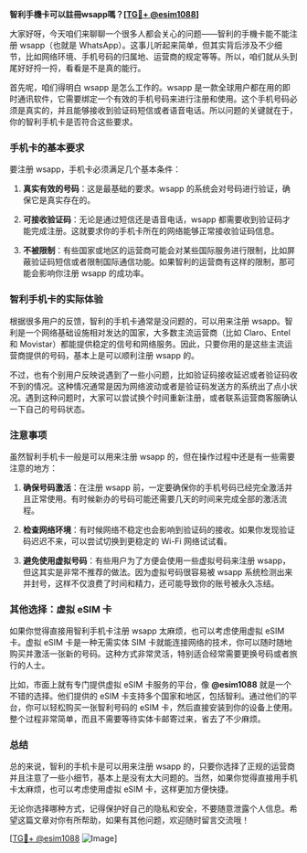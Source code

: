 **智利手機卡可以註冊wsapp嗎？[[TG💪+ @esim1088](https://t.me/s/esim1088)]**

大家好呀，今天咱们来聊聊一个很多人都会关心的问题——智利的手機卡能不能注册 wsapp（也就是 WhatsApp）。这事儿听起来简单，但其实背后涉及不少细节，比如网络环境、手机号码的归属地、运营商的规定等等。所以，咱们就从头到尾好好捋一捋，看看是不是真的能行。

首先呢，咱们得明白 wsapp 是怎么工作的。wsapp 是一款全球用户都在用的即时通讯软件，它需要绑定一个有效的手机号码来进行注册和使用。这个手机号码必须是真实的，并且能够接收到验证码短信或者语音电话。所以问题的关键就在于，你的智利手机卡是否符合这些要求。

### 手机卡的基本要求

要注册 wsapp，手机卡必须满足几个基本条件：

1. **真实有效的号码**：这是最基础的要求。wsapp 的系统会对号码进行验证，确保它是真实存在的。
   
2. **可接收验证码**：无论是通过短信还是语音电话，wsapp 都需要收到验证码才能完成注册。这就要求你的手机卡所在的网络能够正常接收验证码信息。

3. **不被限制**：有些国家或地区的运营商可能会对某些国际服务进行限制，比如屏蔽验证码短信或者限制国际通信功能。如果智利的运营商有这样的限制，那可能会影响你注册 wsapp 的成功率。

### 智利手机卡的实际体验

根据很多用户的反馈，智利的手机卡通常是没问题的，可以用来注册 wsapp。智利是一个网络基础设施相对发达的国家，大多数主流运营商（比如 Claro、Entel 和 Movistar）都能提供稳定的信号和网络服务。因此，只要你用的是这些主流运营商提供的号码，基本上是可以顺利注册 wsapp 的。

不过，也有个别用户反映说遇到了一些小问题，比如验证码接收延迟或者验证码收不到的情况。这种情况通常是因为网络波动或者是验证码发送方的系统出了点小状况。遇到这种问题时，大家可以尝试换个时间重新注册，或者联系运营商客服确认一下自己的号码状态。

### 注意事项

虽然智利手机卡一般是可以用来注册 wsapp 的，但在操作过程中还是有一些需要注意的地方：

1. **确保号码激活**：在注册 wsapp 前，一定要确保你的手机号码已经完全激活并且正常使用。有时候新办的号码可能还需要几天的时间来完成全部的激活流程。

2. **检查网络环境**：有时候网络不稳定也会影响到验证码的接收。如果你发现验证码迟迟不来，可以尝试切换到更稳定的 Wi-Fi 网络试试看。

3. **避免使用虚拟号码**：有些用户为了方便会使用一些虚拟号码来注册 wsapp，但这其实是非常不推荐的做法。因为虚拟号码很容易被 wsapp 系统检测出来并封号，这样不仅浪费了时间和精力，还可能导致你的账号被永久冻结。

### 其他选择：虚拟 eSIM 卡

如果你觉得直接用智利手机卡注册 wsapp 太麻烦，也可以考虑使用虚拟 eSIM 卡。虚拟 eSIM 卡是一种无需实体 SIM 卡就能连接网络的技术，你可以随时随地购买并激活一张新的号码。这种方式非常灵活，特别适合经常需要更换号码或者旅行的人士。

比如，市面上就有专门提供虚拟 eSIM 卡服务的平台，像 **@esim1088** 就是一个不错的选择。他们提供的 eSIM 卡支持多个国家和地区，包括智利。通过他们的平台，你可以轻松购买一张智利号码的 eSIM 卡，然后直接安装到你的设备上使用。整个过程非常简单，而且不需要等待实体卡邮寄过来，省去了不少麻烦。

### 总结

总的来说，智利的手机卡是可以用来注册 wsapp 的，只要你选择了正规的运营商并且注意了一些小细节，基本上是没有太大问题的。当然，如果你觉得直接用手机卡太麻烦，也可以考虑使用虚拟 eSIM 卡，这样更加方便快捷。

无论你选择哪种方式，记得保护好自己的隐私和安全，不要随意泄露个人信息。希望这篇文章对你有所帮助，如果有其他问题，欢迎随时留言交流哦！

[[TG💪+ @esim1088](https://t.me/s/esim1088) ![Image](https://i.postimg.cc/4NQfJmqS/Snipaste-2025-05-13-00-14-12.png)]